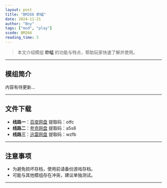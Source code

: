 ```yaml
---
layout: post
title: "BM266 蚱蜢"
date: 2024-11-21
author: "Bny"
tags: ["mod", "play"]
scode: BM266
reading_time: 5
---
```


> 本文介绍模组 **蚱蜢** 的功能与特点，帮助玩家快速了解并使用。

---

## 模组简介

内容有待更新...

---


## 文件下载
- **线路一**：[百度网盘](https://pan.baidu.com/s/1aOsim5v4FBEKi2RPhOEdTA?pwd=otfc)  提取码：otfc  
- **线路二**：[夸克网盘](https://pan.quark.cn/s/67f9ae43bdd1?pwd=a5s8)  提取码：a5s8  
- **线路三**：[迅雷网盘](https://pan.xunlei.com/s/VOCCbRKmQJ_cTl6Fsent-0LWA1?pwd=wzfb)  提取码：wzfb  

---

## 注意事项
- 为避免损坏存档，使用前请备份游戏存档。
- 可能与其他模组存在冲突，建议单独测试。

---

